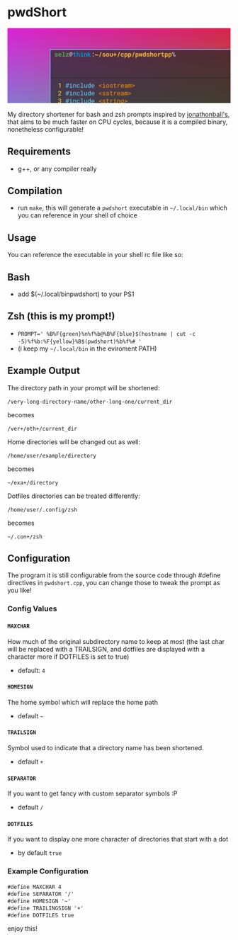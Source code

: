 # pwdShort

![Alt text](./screenshot.png?raw=true)

My directory shortener for bash and zsh prompts inspired by [jonathonball's](https://github.com/jonathonball/pwd-shorten), that aims to be much faster on CPU cycles, because it is a compiled binary, nonetheless configurable!

## Requirements
- g++, or any compiler really

## Compilation
- run `make`, this will generate a `pwdshort` executable in `~/.local/bin` which you can reference in your shell of choice

## Usage
You can reference the executable in your shell rc file like so:

## Bash
- add $(~/.local/binpwdshort) to your PS1

## Zsh (this is my prompt!)
- `PROMPT=' %B%F{green}%n%f%b@%B%F{blue}$(hostname | cut -c -5)%f%b:%F{yellow}%B$(pwdshort)%b%f%# '`
- (i keep my `~/.local/bin` in the eviroment PATH)

## Example Output
The directory path in your prompt will be shortened:

    /very-long-directory-name/other-long-one/current_dir

becomes

    /ver+/oth+/current_dir

Home directories will be changed out as well:

    /home/user/example/directory

becomes

    ~/exa+/directory

Dotfiles directories can be treated differently:

    /home/user/.config/zsh

becomes

    ~/.con+/zsh

## Configuration
The program it is still configurable from the source code through #define directives in `pwdshort.cpp`, you can change those to tweak the prompt as you like!

### Config Values

#### `MAXCHAR`
How much of the original subdirectory name to keep at most (the last char will be replaced with a TRAILSIGN, and dotfiles are displayed with a character more if DOTFILES is set to true)
- default: `4`

#### `HOMESIGN`
The home symbol which will replace the home path
- default `~`

#### `TRAILSIGN`
Symbol used to indicate that a directory name has been shortened.
- default `+`

#### `SEPARATOR`
If you want to get fancy with custom separator symbols :P
- default `/`

#### `DOTFILES`
If you want to display one more character of directories that start with a dot
- by default `true`

### Example Configuration

```
#define MAXCHAR 4
#define SEPARATOR '/'
#define HOMESIGN '~'
#define TRAILINGSIGN '+'
#define DOTFILES true
```

enjoy this! 
